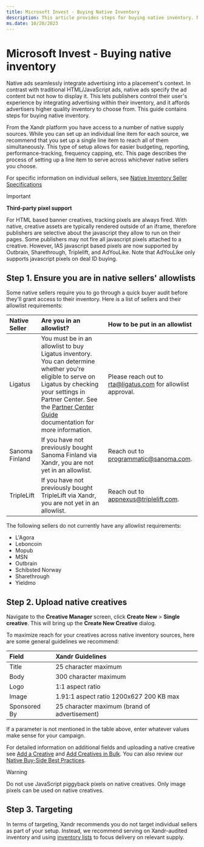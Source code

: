 ```yaml
---
title: Microsoft Invest - Buying Native Inventory
description: This article provides steps for buying native inventory. Native ads allow publishers to control user's experience by integrating advertising within their inventory.
ms.date: 10/28/2023
---
```


# Microsoft Invest - Buying native inventory

Native ads seamlessly integrate advertising into a placement's context. In contrast with traditional HTML/JavaScript ads, native ads specify the ad content but not how to display it. This lets publishers control their user's experience by integrating advertising within their inventory, and it affords advertisers higher quality inventory to choose from. This guide contains steps for buying native inventory.

From the Xandr platform you have access to a number of native supply sources. While you can set up an individual line item for each source, we recommend that you set up a single line item to reach all of them
simultaneously. This type of setup allows for easier budgeting, reporting, performance-tracking, frequency capping, etc. This page describes the process of setting up a line item to serve across whichever native sellers you choose.

For specific information on individual sellers, see [Native Inventory Seller Specifications](./native-inventory-seller-specifications.md)

> [!IMPORTANT]
> **Third-party pixel support**
>
> For HTML based banner creatives, tracking pixels are always fired. With native, creative assets are typically rendered outside of an iframe, therefore publishers are selective about the javascript they allow to run on their pages. Some publishers may not fire all javascript pixels attached to a creative. However, IAS javascript based pixels are now supported by Outbrain, Sharethrough, Triplelift, and AdYouLike. Note that AdYouLike only supports javascript pixels on deal ID buying.

## Step 1. Ensure you are in native sellers' allowlists

Some native sellers require you to go through a quick buyer audit before they'll grant access to their inventory. Here is a list of sellers and their allowlist requirements:

| Native Seller | Are you in an allowlist? | How to be put in an allowlist |
|:-|:-|:-|
| Ligatus | You must be in an allowlist to buy Ligatus inventory. You can determine whether you're eligible to serve on Ligatus by checking your settings in Partner Center. See the [Partner Center Guide](./partner-center-guide.md) documentation for more information. | Please reach out to [rta@ligatus.com](mailto:rta@ligatus.com) for allowlist approval. |
| Sanoma Finland | If you have not previously bought Sanoma Finland via Xandr, you are not yet in an allowlist. | Reach out to [programmatic@sanoma.com](mailto:appnexus@triplelift.com). |
| TripleLift | If you have not previously bought TripleLift via Xandr, you are not yet in an allowlist. | Reach out to [appnexus@triplelift.com](mailto:appnexus@triplelift.com). |

The following sellers do not currently have any allowlist requirements:

- L'Agora
- Leboncoin
- Mopub
- MSN
- Outbrain
- Schibsted Norway
- Sharethrough
- Yieldmo

## Step 2. Upload native creatives

Navigate to the **Creative Manager** screen, click **Create New** > **Single creative**.
This will bring up the **Create New Creative** dialog.

To maximize reach for your creatives across native inventory sources, here are some general guidelines we recommend:

|     Field    |                Xandr Guidelines               |
|:-------------|:----------------------------------------------|
| Title        | 25 character maximum                          |
| Body         | 300 character maximum                         |
| Logo         | 1:1 aspect ratio                              |
| Image        | 1.91:1 aspect ratio 1200x627 200 KB max       |
| Sponsored By | 25 character maximum (brand of advertisement) |

If a parameter is not mentioned in the table above, enter whatever values make sense for your campaign.

For detailed information on additional fields and uploading a native
creative see [Add a Creative](add-a-creative.md) and [Add Creatives in Bulk](./add-creatives-in-bulk.md). You can also review our [Native Buy-Side Best Practices](https://download.microsoft.com/download/6/f/7/6f755603-e9af-4148-9e52-02e1fb7262b0/Xandr/Buy-Side-Native-Best-Practices.pdf).

> [!WARNING]
> Do not use JavaScript piggyback pixels on native creatives. Only image pixels can be used on native creatives.

## Step 3. Targeting

In terms of targeting, Xandr recommends you do not target individual sellers as part of your setup. Instead, we recommend serving on Xandr-audited inventory and using [inventory lists](./inventory-targeting-ali.md) to focus delivery on relevant supply.
